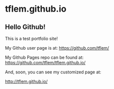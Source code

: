 # tflem.github.io

## Hello Github!

This is a test portfolio site!

My Github user page is at: 
https://github.com/tflem/

My Github Pages repo can be found at:  
https://github.com/tflem/tflem.github.io/

And, soon, you can see my customized page at:

http://tflem.github.io/
